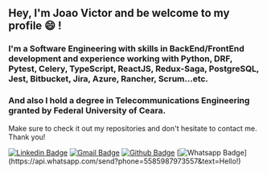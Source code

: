 ## Hey, I'm Joao Victor and be welcome to my profile 😄 !

### I'm a Software Engineering with skills in BackEnd/FrontEnd development and experience working with Python, DRF, Pytest, Celery, TypeScript, ReactJS, Redux-Saga, PostgreSQL, Jest, Bitbucket, Jira, Azure, Rancher, Scrum...etc.

### And also I hold a degree in Telecommunications Engineering granted by Federal University of Ceara.

Make sure to check it out my repositories and don't hesitate to contact me. Thank you!

[![Linkedin Badge](https://img.shields.io/badge/-LinkedIn-blue?style=flat&logo=Linkedin&logoColor=white&link=https://www.linkedin.com/in/jo%C3%A3o-victor-de-andrade-mesquita-848a09122/)](https://www.linkedin.com/in/jo%C3%A3o-victor-de-andrade-mesquita-848a09122/)
[![Gmail Badge](https://img.shields.io/badge/-Gmail-c14438?style=flat&logo=Gmail&logoColor=white&link=mailto:joaovictorengp@gmail.com)](mailto:joaovictorengp@gmail.com)
[![Github Badge](https://img.shields.io/badge/-Github-000?style=flat&logo=Github&logoColor=white&link=https://github.com/jvictor-am)](https://github.com/jvictor-am)
[![Whatsapp Badge](https://img.shields.io/badge/-Whatsapp-4CA143?style=flat&labelColor=4CA143&logo=whatsapp&logoColor=white&link=https://api.whatsapp.com/send?phone=5585987973557&text=Hello!)](https://api.whatsapp.com/send?phone=5585987973557&text=Hello!)
